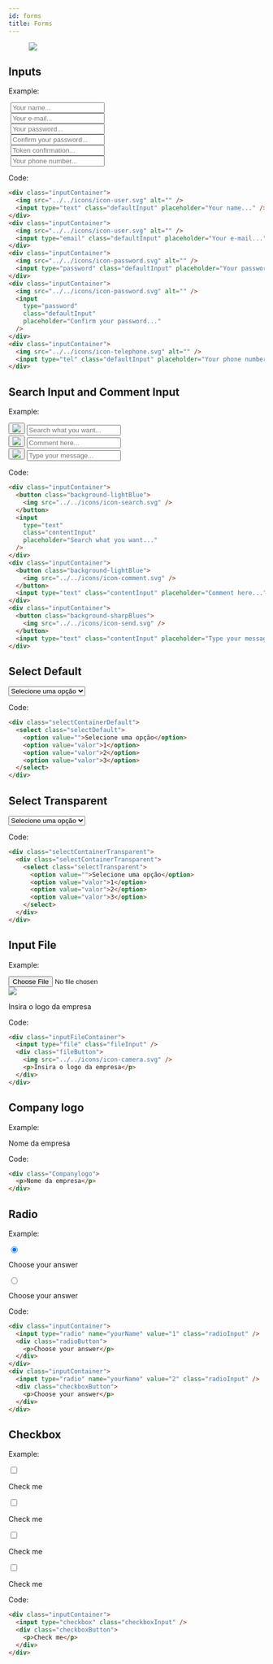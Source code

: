 ```yaml
---
id: forms
title: Forms
---
```


<div class="wrapCover">
    <figure class="coverBackground showAfter">
        <div class="background buttonsCover"></div>
    </figure>
    <figure class="coverImage showCover">
        <img src="../../img/buttons-cover.png">
    </figure>
</div>

## Inputs

Example:

<form>
	<div class="inputContainer">
		<img src="../../icons/icon-user.svg" alt="" />
		<input type="text" class="defaultInput" placeholder="Your name..." />
	</div>
	<div class="inputContainer">
		<img src="../../icons/icon-user.svg" alt="" />
		<input type="email" class="defaultInput" placeholder="Your e-mail..." />
	</div>
	<div class="inputContainer">
		<img src="../../icons/icon-password.svg" alt="" />
		<input type="password" class="defaultInput" placeholder="Your password..." />
	</div>
	<div class="inputContainer">
		<img src="../../icons/icon-password.svg" alt="" />
		<input type="password" class="defaultInput" placeholder="Confirm your password..." />
	</div>
	<div class="inputContainer">
		<img src="../../icons/icon-token.svg" alt="" />
		<input type="text" class="defaultInput" placeholder="Token confirmation..." />
	</div>
	<div class="inputContainer">
		<img src="../../icons/icon-telephone.svg" alt="" />
		<input type="tel" class="defaultInput" placeholder="Your phone number..." />
	</div>
</form>

Code:

```html
<div class="inputContainer">
  <img src="../../icons/icon-user.svg" alt="" />
  <input type="text" class="defaultInput" placeholder="Your name..." />
</div>
<div class="inputContainer">
  <img src="../../icons/icon-user.svg" alt="" />
  <input type="email" class="defaultInput" placeholder="Your e-mail..." />
</div>
<div class="inputContainer">
  <img src="../../icons/icon-password.svg" alt="" />
  <input type="password" class="defaultInput" placeholder="Your password..." />
</div>
<div class="inputContainer">
  <img src="../../icons/icon-password.svg" alt="" />
  <input
    type="password"
    class="defaultInput"
    placeholder="Confirm your password..."
  />
</div>
<div class="inputContainer">
  <img src="../../icons/icon-telephone.svg" alt="" />
  <input type="tel" class="defaultInput" placeholder="Your phone number..." />
</div>
```

## Search Input and Comment Input

Example:

<form>
	<div class="inputContainer">
		<button class="background-lightBlue">
			<img src="../../icons/icon-search.svg" />
		</button>
		<input type="text" class="contentInput" placeholder="Search what you want..." />
	</div>
	<div class="inputContainer">
		<button class="background-lightBlue">
			<img src="../../icons/icon-comment.svg" />
		</button>
		<input type="text" class="contentInput" placeholder="Comment here..." />
	</div>
	<div class="inputContainer">
		<button class="background-sharpBlues">
			<img src="../../icons/icon-send.svg" />
		</button>
		<input type="text" class="contentInput" placeholder="Type your message..." />
	</div>
</form>

Code:

```html
<div class="inputContainer">
  <button class="background-lightBlue">
    <img src="../../icons/icon-search.svg" />
  </button>
  <input
    type="text"
    class="contentInput"
    placeholder="Search what you want..."
  />
</div>
<div class="inputContainer">
  <button class="background-lightBlue">
    <img src="../../icons/icon-comment.svg" />
  </button>
  <input type="text" class="contentInput" placeholder="Comment here..." />
</div>
<div class="inputContainer">
  <button class="background-sharpBlues">
    <img src="../../icons/icon-send.svg" />
  </button>
  <input type="text" class="contentInput" placeholder="Type your message..." />
</div>
```

## Select Default

<form>
	<div class="selectContainerDefault">
		<select class="selectDefault">
			<option value="">Selecione uma opção</option>
			<option value="valor">1</option>
			<option value="valor">2</option>
			<option value="valor">3</option>
		</select>
	</div>
</form>

Code:

```html
<div class="selectContainerDefault">
  <select class="selectDefault">
    <option value="">Selecione uma opção</option>
    <option value="valor">1</option>
    <option value="valor">2</option>
    <option value="valor">3</option>
  </select>
</div>
```

## Select Transparent

<form class="w-100p background-white p-20px m-bottom-40px">
	<div class="selectContainerTransparent">
		<select class="selectTransparent">
			<option value="">Selecione uma opção</option>
			<option value="valor">1</option>
			<option value="valor">2</option>
			<option value="valor">3</option>
		</select>
	</div>
</form>

Code:

```html
<div class="selectContainerTransparent">
  <div class="selectContainerTransparent">
    <select class="selectTransparent">
      <option value="">Selecione uma opção</option>
      <option value="valor">1</option>
      <option value="valor">2</option>
      <option value="valor">3</option>
    </select>
  </div>
</div>
```

## Input File

Example:

<form action="">
	<div class="inputFileContainer">
		<input type="file" class="fileInput" />
		<div class="fileButton">
			<img src="../../icons/icon-camera.svg">
			<p>Insira o logo da empresa</p>
		</div>
	</div>
</form>

Code:

```html
<div class="inputFileContainer">
  <input type="file" class="fileInput" />
  <div class="fileButton">
    <img src="../../icons/icon-camera.svg" />
    <p>Insira o logo da empresa</p>
  </div>
</div>
```

## Company logo

Example:

<form action="">	
	<div class="Companylogo">			
		<p>Nome da empresa</p>	
	</div>
</form>

Code:

```html
<div class="Companylogo">
  <p>Nome da empresa</p>
</div>
```

## Radio

Example:

<form action="">
	<div class="inputContainer">
		<input checked type="radio" name="yourName" value="1" class="radioInput" />
		<div class="radioButton">
			<p>Choose your answer</p>
		</div>
	</div>
	<div class="inputContainer">
		<input type="radio" name="yourName" value="2" class="radioInput" />
		<div class="radioButton">
			<p>Choose your answer</p>
		</div>
	</div>
</form>

Code:

```html
<div class="inputContainer">
  <input type="radio" name="yourName" value="1" class="radioInput" />
  <div class="radioButton">
    <p>Choose your answer</p>
  </div>
</div>
<div class="inputContainer">
  <input type="radio" name="yourName" value="2" class="radioInput" />
  <div class="checkboxButton">
    <p>Choose your answer</p>
  </div>
</div>
```

## Checkbox

Example:

<form action="">
	<div class="inputContainer">
		<input type="checkbox" class="checkboxInput" />
		<div class="checkboxButton">
			<p>Check me</p>
		</div>
	</div>
	<div class="inputContainer">
		<input type="checkbox" class="checkboxInput" />
		<div class="checkboxButton">
			<p>Check me</p>
		</div>
	</div>
	<div class="inputContainer">
		<input type="checkbox" class="checkboxInput" />
		<div class="checkboxButton">
			<p>Check me</p>
		</div>
	</div>
	<div class="inputContainer">
		<input type="checkbox" class="checkboxInput" />
		<div class="checkboxButton">
			<p>Check me</p>
		</div>
	</div>
</form>

Code:

```html
<div class="inputContainer">
  <input type="checkbox" class="checkboxInput" />
  <div class="checkboxButton">
    <p>Check me</p>
  </div>
</div>
```
